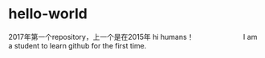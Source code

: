 # hello-world
2017年第一个repository，上一个是在2015年
hi humans！                         I am a student to learn github for the first time.
